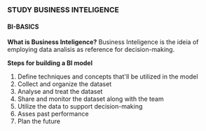 ### STUDY BUSINESS INTELIGENCE
#### BI-BASICS

**What is Business Inteligence?** Business Inteligence is the ideia of employing data analisis as reference for decision-making.

**Steps for building a BI model**  
1. Define techniques and concepts that'll be utilized in the model
2. Collect and organize the dataset
3. Analyse and treat the dataset
4. Share and monitor the dataset along with the team
5. Utilize the data to support decision-making
6. Asses past performance
7. Plan the future